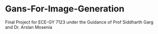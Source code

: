 # Gans-For-Image-Generation
Final Project for ECE-GY 7123 under the Guidance of Prof Siddharth Garg and Dr. Arslan Mosenia
